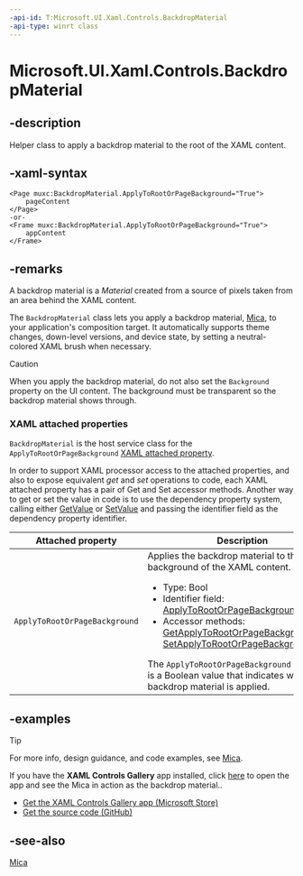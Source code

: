 ```yaml
---
-api-id: T:Microsoft.UI.Xaml.Controls.BackdropMaterial
-api-type: winrt class
---
```


# Microsoft.UI.Xaml.Controls.BackdropMaterial

<!--
public class BackdropMaterial : Windows.UI.Xaml.DependencyObject
-->

## -description

Helper class to apply a backdrop material to the root of the XAML content.

## -xaml-syntax

```xaml
<Page muxc:BackdropMaterial.ApplyToRootOrPageBackground="True">
    pageContent
</Page>
-or-
<Frame muxc:BackdropMaterial.ApplyToRootOrPageBackground="True">
    appContent
</Frame>
```

## -remarks

A backdrop material is a _Material_ created from a source of pixels taken from an area behind the XAML content.

The `BackdropMaterial` class lets you apply a backdrop material, [Mica](/windows/apps/design/style/mica), to your application's composition target. It automatically supports theme changes, down-level versions, and device state, by setting a neutral-colored XAML brush when necessary.

> [!CAUTION]
> When you apply the backdrop material, do not also set the `Background` property on the UI content. The background must be transparent so the backdrop material shows through.

### XAML attached properties

`BackdropMaterial` is the host service class for the `ApplyToRootOrPageBackground` [XAML attached property](/windows/uwp/xaml-platform/attached-properties-overview).

In order to support XAML processor access to the attached properties, and also to expose equivalent _get_ and _set_ operations to code, each XAML attached property has a pair of Get and Set accessor methods. Another way to get or set the value in code is to use the dependency property system, calling either [GetValue](/uwp/api/windows.ui.xaml.dependencyobject.getvalue(windows.ui.xaml.dependencyproperty)) or [SetValue](/uwp/api/windows.ui.xaml.dependencyobject.setvalue(windows.ui.xaml.dependencyproperty,system.object)) and passing the identifier field as the dependency property identifier.

| Attached property | Description |
| - | - |
| `ApplyToRootOrPageBackground` | Applies the backdrop material to the root or background of the XAML content.<ul><li>Type: Bool</li><li>Identifier field: <a href="backdropmaterial_applytorootorpagebackgroundproperty.md">ApplyToRootOrPageBackgroundProperty</a></li><li>Accessor methods: <a href="backdropmaterial_getapplytorootorpagebackground_1267516499.md">GetApplyToRootOrPageBackground</a>, <a href="backdropmaterial_setapplytorootorpagebackground_816395559.md">SetApplyToRootOrPageBackground</a></li></ul> The `ApplyToRootOrPageBackground` property is a Boolean value that indicates whether the backdrop material is applied. |

## -examples

> [!TIP]
> For more info, design guidance, and code examples, see [Mica](/windows/uwp/design/style/mica.md).
>
> If you have the **XAML Controls Gallery** app installed, click [here](xamlcontrolsgallery) to open the app and see the Mica in action as the backdrop material..
> + [Get the XAML Controls Gallery app (Microsoft Store)](https://www.microsoft.com/store/productId/9MSVH128X2ZT)
> + [Get the source code (GitHub)](https://github.com/Microsoft/Xaml-Controls-Gallery)

## -see-also

[Mica](/windows/apps/design/style/mica)
